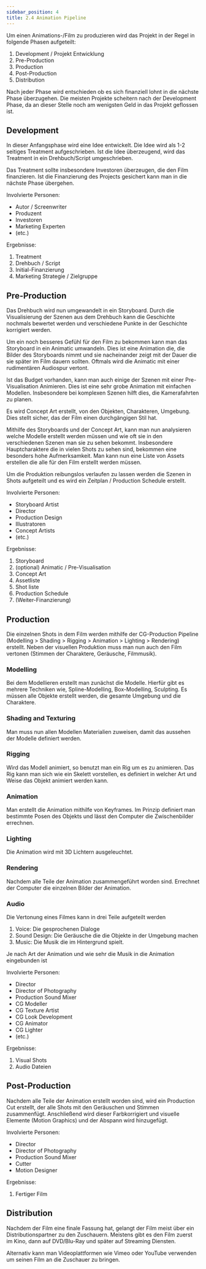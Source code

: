 ```yaml
---
sidebar_position: 4
title: 2.4 Animation Pipeline
---
```


Um einen Animations-/Film zu produzieren wird das Projekt in der Regel in folgende Phasen aufgeteilt:

1. Development / Projekt Entwicklung
2. Pre-Production
3. Production
4. Post-Production
5. Distribution

Nach jeder Phase wird entschieden ob es sich finanziell lohnt in die nächste Phase überzugehen.
Die meisten Projekte scheitern nach der Development Phase, da an dieser Stelle noch am wenigsten Geld in das Projekt geflossen ist.

## Development

In dieser Anfangsphase wird eine Idee entwickelt. Die Idee wird als 1-2 seitiges Treatment aufgeschrieben.
Ist die Idee überzeugend, wird das Treatment in ein Drehbuch/Script umgeschrieben.

Das Treatment sollte insbesondere Investoren überzeugen, die den Film finanzieren.
Ist die Finanzierung des Projects gesichert kann man in die nächste Phase übergehen.

Involvierte Personen:

- Autor / Screenwriter
- Produzent
- Investoren
- Marketing Experten
- (etc.)

Ergebnisse:

1. Treatment
2. Drehbuch / Script
3. Initial-Finanzierung
4. Marketing Strategie / Zielgruppe

## Pre-Production

Das Drehbuch wird nun umgewandelt in ein Storyboard. Durch die Visualisierung der Szenen aus dem Drehbuch kann die Geschichte nochmals bewertet werden und verschiedene Punkte in der Geschichte
korrigiert werden.

Um ein noch besseres Gefühl für den Film zu bekommen kann man das Storyboard in ein Animatic umwandeln.
Dies ist eine Animation die, die Bilder des Storyboards nimmt und sie nacheinander zeigt mit der Dauer die sie später im Film dauern sollten.
Oftmals wird die Animatic mit einer rudimentären Audiospur vertont.

Ist das Budget vorhanden, kann man auch einige der Szenen mit einer Pre-Visualisation Animieren.
Dies ist eine sehr grobe Animation mit einfachen Modellen. Insbesondere bei komplexen Szenen hilft dies, die Kamerafahrten zu planen.

Es wird Concept Art erstellt, von den Objekten, Charakteren, Umgebung. Dies stellt sicher, das der Film einen durchgängigen Stil hat.

Mithilfe des Storyboards und der Concept Art, kann man nun analysieren welche Modelle erstellt werden müssen und wie oft sie in den verschiedenen Szenen man sie zu sehen bekommt.
Insbesondere Hauptcharaktere die in vielen Shots zu sehen sind, bekommen eine besonders hohe Aufmerksamkeit. Man kann nun eine Liste von Assets erstellen die alle für den Film erstellt werden müssen.

Um die Produktion reibungslos verlaufen zu lassen werden die Szenen in Shots aufgeteilt und es wird ein Zeitplan / Production Schedule erstellt.

Involvierte Personen:

- Storyboard Artist
- Director
- Production Design
- Illustratoren
- Concept Artists
- (etc.)

Ergebnisse:

1. Storyboard
2. (optional) Animatic / Pre-Visualisation
3. Concept Art
4. Assetliste
5. Shot liste
6. Production Schedule
7. (Weiter-Finanzierung)

## Production

Die einzelnen Shots in dem Film werden mithilfe der CG-Production Pipeline (Modelling > Shading > Rigging > Animation > Lighting > Rendering) erstellt.
Neben der visuellen Produktion muss man nun auch den Film vertonen (Stimmen der Charaktere, Geräusche, Filmmusik).

### Modelling

Bei dem Modellieren erstellt man zunächst die Modelle. Hierfür gibt es mehrere Techniken wie, Spline-Modelling, Box-Modelling, Sculpting.
Es müssen alle Objekte erstellt werden, die gesamte Umgebung und die Charaktere.

### Shading and Texturing

Man muss nun allen Modellen Materialien zuweisen, damit das aussehen der Modelle definiert werden.

### Rigging

Wird das Modell animiert, so benutzt man ein Rig um es zu animieren. Das Rig kann man sich wie ein Skelett vorstellen, es definiert in welcher Art und Weise das Objekt animiert werden kann.

### Animation

Man erstellt die Animation mithilfe von Keyframes. Im Prinzip definiert man bestimmte Posen des Objekts und lässt den Computer die Zwischenbilder errechnen.

### Lighting

Die Animation wird mit 3D Lichtern ausgeleuchtet.

### Rendering

Nachdem alle Teile der Animation zusammengeführt worden sind. Errechnet der Computer die einzelnen Bilder der Animation.

### Audio

Die Vertonung eines Filmes kann in drei Teile aufgeteilt werden

1. Voice: Die gesprochenen Dialoge
2. Sound Design: Die Geräusche die die Objekte in der Umgebung machen
3. Music: Die Musik die im Hintergrund spielt.

Je nach Art der Animation und wie sehr die Musik in die Animation eingebunden ist

Involvierte Personen:

- Director
- Director of Photography
- Production Sound Mixer
- CG Modeller
- CG Texture Artist
- CG Look Development
- CG Animator
- CG Lighter
- (etc.)

Ergebnisse:

1. Visual Shots
2. Audio Dateien

## Post-Production

Nachdem alle Teile der Animation erstellt worden sind, wird ein Production Cut erstellt, der alle Shots mit den Geräuschen und Stimmen zusammenfügt.
Anschließend wird dieser Farbkorrigiert und visuelle Elemente (Motion Graphics) und der Abspann wird hinzugefügt.

Involvierte Personen:

- Director
- Director of Photography
- Production Sound Mixer
- Cutter
- Motion Designer

Ergebnisse:

1. Fertiger Film

## Distribution

Nachdem der Film eine finale Fassung hat, gelangt der Film meist über ein Distributionspartner zu den Zuschauern.
Meistens gibt es den Film zuerst im Kino, dann auf DVD/Blu-Ray und später auf Streaming Diensten.

Alternativ kann man Videoplattformen wie Vimeo oder YouTube verwenden um seinen Film an die Zuschauer zu bringen.
